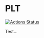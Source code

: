 # PLT

[![Actions Status](https://github.com/cbares/plt/workflows/PLT%20build/badge.svg)](https://github.com/cbares/plt/actions)



Test...